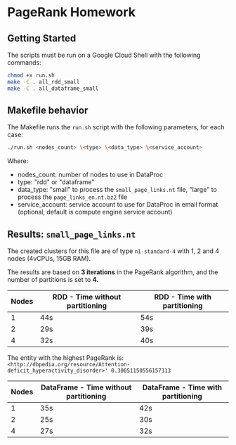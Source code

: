 # PageRank Homework

## Getting Started

The scripts must be run on a Google Cloud Shell with the following commands:

```bash
chmod +x run.sh
make -C . all_rdd_small
make -C . all_dataframe_small
```

## Makefile behavior

The Makefile runs the `run.sh` script with the following parameters, for each case:

```bash
./run.sh <nodes_count> \<type> \<data_type> \<service_account>
``` 
Where:
- nodes_count: number of nodes to use in DataProc
- type: "rdd" or "dataframe"
- data_type: "small" to process the `small_page_links.nt` file, "large" to process the `page_links_en.nt.bz2` file
- service_account: service account to use for DataProc in email format (optional, default is compute engine service account)

## Results: `small_page_links.nt`

The created clusters for this file are of type `n1-standard-4` with 1, 2 and 4 nodes (4vCPUs, 15GB RAM).

The results are based on **3 iterations** in the PageRank algorithm, and the number of partitions is set to **4**.


| Nodes | RDD - Time without partitioning | RDD - Time with partitioning |
|-------|---------------------------------|------------------------------|
| 1     | 44s                             | 54s                          |
| 2     | 29s                             | 39s                          |
| 4     | 32s                             | 40s                          |

The entity with the highest PageRank is: `<http://dbpedia.org/resource/Attention-deficit_hyperactivity_disorder>' 0.30051150556157313`

| Nodes | DataFrame - Time without partitioning | DataFrame - Time with partitioning |
|-------|---------------------------------------|------------------------------------|
| 1     | 35s                                   | 42s                                |
| 2     | 25s                                   | 30s                                |
| 4     | 27s                                   | 32s                                |


```